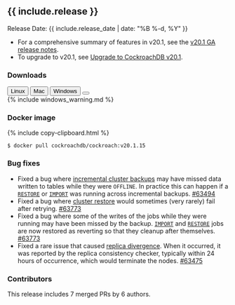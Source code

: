 <h2 id="{{ include.release | slugify }}">{{ include.release }}</h2>

Release Date: {{ include.release_date | date: "%B %-d, %Y" }}

- For a comprehensive summary of features in v20.1, see the [v20.1 GA release notes](v20.1.html#v20-1-0).
- To upgrade to v20.1, see [Upgrade to CockroachDB v20.1](../v20.1/upgrade-cockroach-version.html).

<h3 id="v20-1-15-downloads">Downloads</h3>

<div id="os-tabs" class="filters clearfix">
    <a href="https://binaries.cockroachdb.com/cockroach-v20.1.15.linux-amd64.tgz"><button id="linux" class="filter-button" data-scope="linux" data-eventcategory="linux-binary-release-notes">Linux</button></a>
    <a href="https://binaries.cockroachdb.com/cockroach-v20.1.15.darwin-10.9-amd64.tgz"><button id="mac" class="filter-button" data-scope="mac" data-eventcategory="mac-binary-release-notes">Mac</button></a>
    <a href="https://binaries.cockroachdb.com/cockroach-v20.1.15.windows-6.2-amd64.zip"><button id="windows" class="filter-button" data-scope="windows" data-eventcategory="windows-binary-release-notes">Windows</button></a>
    <a href="https://binaries.cockroachdb.com/cockroach-v20.1.15.src.tgz"><button id="source" class="filter-button" data-scope="source" data-eventcategory="source-release-notes"></a>
</div>

<section class="filter-content" data-scope="windows">
{% include windows_warning.md %}
</section>

<h3 id="v20-1-15-docker-image">Docker image</h3>

{% include copy-clipboard.html %}
~~~shell
$ docker pull cockroachdb/cockroach:v20.1.15
~~~

<h3 id="v20-1-15-bug-fixes">Bug fixes</h3>

- Fixed a bug where [incremental cluster backups](../v20.1/backup-and-restore.html) may have missed data written to tables while they were `OFFLINE`. In practice this can happen if a [`RESTORE`](../v20.1/restore.html) or [`IMPORT`](../v20.1/import.html) was running across incremental backups. [#63494][#63494]
- Fixed a bug where [cluster restore](../v20.1/backup-and-restore.html) would sometimes (very rarely) fail after retrying. [#63773][#63773]
- Fixed a bug where some of the writes of the jobs while they were running may have been missed by the backup. [`IMPORT`](../v20.1/import.html) and [`RESTORE`](../v20.1/restore.html) jobs are now restored as reverting so that they cleanup after themselves.  [#63773][#63773]
- Fixed a rare issue that caused [replica divergence](../v20.1/architecture/replication-layer.html). When it occurred, it was reported by the replica consistency checker, typically within 24 hours of occurrence, which would terminate the nodes. [#63475][#63475]

<h3 id="v20-1-15-contributors">Contributors</h3>

This release includes 7 merged PRs by 6 authors.

[#63475]: https://github.com/cockroachdb/cockroach/pull/63475
[#63494]: https://github.com/cockroachdb/cockroach/pull/63494
[#63773]: https://github.com/cockroachdb/cockroach/pull/63773
